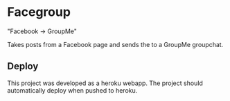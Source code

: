 Facegroup
===

"Facebook -> GroupMe"

Takes posts from a Facebook page and sends the to a GroupMe groupchat. 

Deploy
---

This project was developed as a heroku webapp. The project should automatically deploy when pushed to heroku.  



